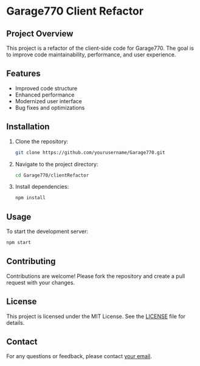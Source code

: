 # Garage770 Client Refactor

## Project Overview
This project is a refactor of the client-side code for Garage770. The goal is to improve code maintainability, performance, and user experience.

## Features
- Improved code structure
- Enhanced performance
- Modernized user interface
- Bug fixes and optimizations

## Installation
1. Clone the repository:
    ```bash
    git clone https://github.com/yourusername/Garage770.git
    ```
2. Navigate to the project directory:
    ```bash
    cd Garage770/clientRefactor
    ```
3. Install dependencies:
    ```bash
    npm install
    ```

## Usage
To start the development server:
```bash
npm start
```

## Contributing
Contributions are welcome! Please fork the repository and create a pull request with your changes.

## License
This project is licensed under the MIT License. See the [LICENSE](LICENSE) file for details.

## Contact
For any questions or feedback, please contact [your email](mailto:youremail@example.com).
